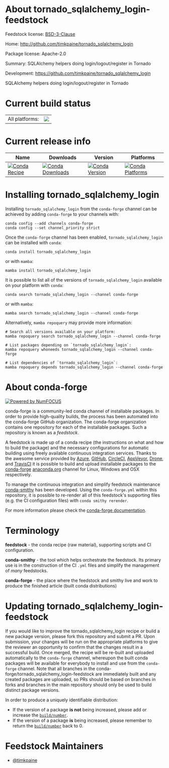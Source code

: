 About tornado_sqlalchemy_login-feedstock
========================================

Feedstock license: [BSD-3-Clause](https://github.com/conda-forge/tornado_sqlalchemy_login-feedstock/blob/main/LICENSE.txt)

Home: http://github.com/timkpaine/tornado_sqlalchemy_login

Package license: Apache-2.0

Summary: SQLAlchemy helpers doing login/logout/register in Tornado

Development: https://github.com/timkpaine/tornado_sqlalchemy_login

SQLAlchemy helpers doing login/logout/register in Tornado


Current build status
====================


<table><tr><td>All platforms:</td>
    <td>
      <a href="https://dev.azure.com/conda-forge/feedstock-builds/_build/latest?definitionId=9822&branchName=main">
        <img src="https://dev.azure.com/conda-forge/feedstock-builds/_apis/build/status/tornado_sqlalchemy_login-feedstock?branchName=main">
      </a>
    </td>
  </tr>
</table>

Current release info
====================

| Name | Downloads | Version | Platforms |
| --- | --- | --- | --- |
| [![Conda Recipe](https://img.shields.io/badge/recipe-tornado_sqlalchemy_login-green.svg)](https://anaconda.org/conda-forge/tornado_sqlalchemy_login) | [![Conda Downloads](https://img.shields.io/conda/dn/conda-forge/tornado_sqlalchemy_login.svg)](https://anaconda.org/conda-forge/tornado_sqlalchemy_login) | [![Conda Version](https://img.shields.io/conda/vn/conda-forge/tornado_sqlalchemy_login.svg)](https://anaconda.org/conda-forge/tornado_sqlalchemy_login) | [![Conda Platforms](https://img.shields.io/conda/pn/conda-forge/tornado_sqlalchemy_login.svg)](https://anaconda.org/conda-forge/tornado_sqlalchemy_login) |

Installing tornado_sqlalchemy_login
===================================

Installing `tornado_sqlalchemy_login` from the `conda-forge` channel can be achieved by adding `conda-forge` to your channels with:

```
conda config --add channels conda-forge
conda config --set channel_priority strict
```

Once the `conda-forge` channel has been enabled, `tornado_sqlalchemy_login` can be installed with `conda`:

```
conda install tornado_sqlalchemy_login
```

or with `mamba`:

```
mamba install tornado_sqlalchemy_login
```

It is possible to list all of the versions of `tornado_sqlalchemy_login` available on your platform with `conda`:

```
conda search tornado_sqlalchemy_login --channel conda-forge
```

or with `mamba`:

```
mamba search tornado_sqlalchemy_login --channel conda-forge
```

Alternatively, `mamba repoquery` may provide more information:

```
# Search all versions available on your platform:
mamba repoquery search tornado_sqlalchemy_login --channel conda-forge

# List packages depending on `tornado_sqlalchemy_login`:
mamba repoquery whoneeds tornado_sqlalchemy_login --channel conda-forge

# List dependencies of `tornado_sqlalchemy_login`:
mamba repoquery depends tornado_sqlalchemy_login --channel conda-forge
```


About conda-forge
=================

[![Powered by
NumFOCUS](https://img.shields.io/badge/powered%20by-NumFOCUS-orange.svg?style=flat&colorA=E1523D&colorB=007D8A)](https://numfocus.org)

conda-forge is a community-led conda channel of installable packages.
In order to provide high-quality builds, the process has been automated into the
conda-forge GitHub organization. The conda-forge organization contains one repository
for each of the installable packages. Such a repository is known as a *feedstock*.

A feedstock is made up of a conda recipe (the instructions on what and how to build
the package) and the necessary configurations for automatic building using freely
available continuous integration services. Thanks to the awesome service provided by
[Azure](https://azure.microsoft.com/en-us/services/devops/), [GitHub](https://github.com/),
[CircleCI](https://circleci.com/), [AppVeyor](https://www.appveyor.com/),
[Drone](https://cloud.drone.io/welcome), and [TravisCI](https://travis-ci.com/)
it is possible to build and upload installable packages to the
[conda-forge](https://anaconda.org/conda-forge) [anaconda.org](https://anaconda.org/)
channel for Linux, Windows and OSX respectively.

To manage the continuous integration and simplify feedstock maintenance
[conda-smithy](https://github.com/conda-forge/conda-smithy) has been developed.
Using the ``conda-forge.yml`` within this repository, it is possible to re-render all of
this feedstock's supporting files (e.g. the CI configuration files) with ``conda smithy rerender``.

For more information please check the [conda-forge documentation](https://conda-forge.org/docs/).

Terminology
===========

**feedstock** - the conda recipe (raw material), supporting scripts and CI configuration.

**conda-smithy** - the tool which helps orchestrate the feedstock.
                   Its primary use is in the construction of the CI ``.yml`` files
                   and simplify the management of *many* feedstocks.

**conda-forge** - the place where the feedstock and smithy live and work to
                  produce the finished article (built conda distributions)


Updating tornado_sqlalchemy_login-feedstock
===========================================

If you would like to improve the tornado_sqlalchemy_login recipe or build a new
package version, please fork this repository and submit a PR. Upon submission,
your changes will be run on the appropriate platforms to give the reviewer an
opportunity to confirm that the changes result in a successful build. Once
merged, the recipe will be re-built and uploaded automatically to the
`conda-forge` channel, whereupon the built conda packages will be available for
everybody to install and use from the `conda-forge` channel.
Note that all branches in the conda-forge/tornado_sqlalchemy_login-feedstock are
immediately built and any created packages are uploaded, so PRs should be based
on branches in forks and branches in the main repository should only be used to
build distinct package versions.

In order to produce a uniquely identifiable distribution:
 * If the version of a package **is not** being increased, please add or increase
   the [``build/number``](https://docs.conda.io/projects/conda-build/en/latest/resources/define-metadata.html#build-number-and-string).
 * If the version of a package **is** being increased, please remember to return
   the [``build/number``](https://docs.conda.io/projects/conda-build/en/latest/resources/define-metadata.html#build-number-and-string)
   back to 0.

Feedstock Maintainers
=====================

* [@timkpaine](https://github.com/timkpaine/)

